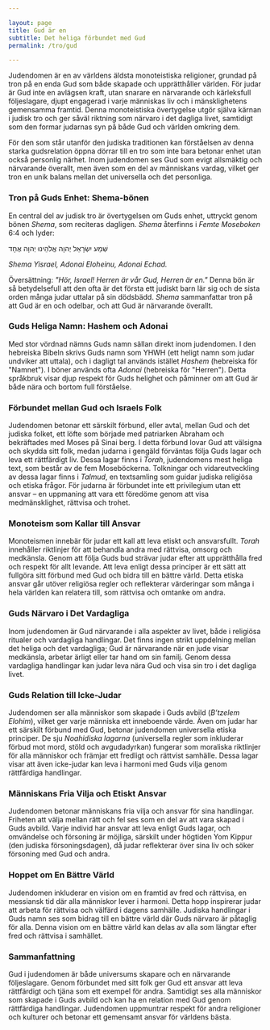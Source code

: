 ```yaml
---

layout: page  
title: Gud är en  
subtitle: Det heliga förbundet med Gud  
permalink: /tro/gud  

---
```


Judendomen är en av världens äldsta monoteistiska religioner, grundad på tron på en enda Gud som både skapade och upprätthåller världen. För judar är Gud inte en avlägsen kraft, utan snarare en närvarande och kärleksfull följeslagare, djupt engagerad i varje människas liv och i mänsklighetens gemensamma framtid. Denna monoteistiska övertygelse utgör själva kärnan i judisk tro och ger såväl riktning som närvaro i det dagliga livet, samtidigt som den formar judarnas syn på både Gud och världen omkring dem.

För den som står utanför den judiska traditionen kan förståelsen av denna starka gudsrelation öppna dörrar till en tro som inte bara betonar enhet utan också personlig närhet. Inom judendomen ses Gud som evigt allsmäktig och närvarande överallt, men även som en del av människans vardag, vilket ger tron en unik balans mellan det universella och det personliga.

### Tron på Guds Enhet: Shema-bönen

En central del av judisk tro är övertygelsen om Guds enhet, uttryckt genom bönen *Shema*, som reciteras dagligen. *Shema* återfinns i *Femte Moseboken* 6:4 och lyder:

שְׁמַע יִשְׂרָאֵל יְהוָה אֱלֹהֵינוּ יְהוָה אֶחָד

*Shema Yisrael, Adonai Eloheinu, Adonai Echad.*  

Översättning: *"Hör, Israel! Herren är vår Gud, Herren är en."* Denna bön är så betydelsefull att den ofta är det första ett judiskt barn lär sig och de sista orden många judar uttalar på sin dödsbädd. *Shema* sammanfattar tron på att Gud är en och odelbar, och att Gud är närvarande överallt.

### Guds Heliga Namn: Hashem och Adonai

Med stor vördnad nämns Guds namn sällan direkt inom judendomen. I den hebreiska Bibeln skrivs Guds namn som YHWH (ett heligt namn som judar undviker att uttala), och i dagligt tal används istället *Hashem* (hebreiska för "Namnet"). I böner används ofta *Adonai* (hebreiska för "Herren"). Detta språkbruk visar djup respekt för Guds helighet och påminner om att Gud är både nära och bortom full förståelse.

### Förbundet mellan Gud och Israels Folk

Judendomen betonar ett särskilt förbund, eller avtal, mellan Gud och det judiska folket, ett löfte som började med patriarken Abraham och bekräftades med Moses på Sinai berg. I detta förbund lovar Gud att välsigna och skydda sitt folk, medan judarna i gengäld förväntas följa Guds lagar och leva ett rättfärdigt liv. Dessa lagar finns i *Torah*, judendomens mest heliga text, som består av de fem Moseböckerna. Tolkningar och vidareutveckling av dessa lagar finns i *Talmud*, en textsamling som guidar judiska religiösa och etiska frågor. För judarna är förbundet inte ett privilegium utan ett ansvar – en uppmaning att vara ett föredöme genom att visa medmänsklighet, rättvisa och trohet.

### Monoteism som Kallar till Ansvar

Monoteismen innebär för judar ett kall att leva etiskt och ansvarsfullt. *Torah* innehåller riktlinjer för att behandla andra med rättvisa, omsorg och medkänsla. Genom att följa Guds bud strävar judar efter att upprätthålla fred och respekt för allt levande. Att leva enligt dessa principer är ett sätt att fullgöra sitt förbund med Gud och bidra till en bättre värld. Detta etiska ansvar går utöver religiösa regler och reflekterar värderingar som många i hela världen kan relatera till, som rättvisa och omtanke om andra.

### Guds Närvaro i Det Vardagliga

Inom judendomen är Gud närvarande i alla aspekter av livet, både i religiösa ritualer och vardagliga handlingar. Det finns ingen strikt uppdelning mellan det heliga och det vardagliga; Gud är närvarande när en jude visar medkänsla, arbetar ärligt eller tar hand om sin familj. Genom dessa vardagliga handlingar kan judar leva nära Gud och visa sin tro i det dagliga livet.

### Guds Relation till Icke-Judar

Judendomen ser alla människor som skapade i Guds avbild (*B’tzelem Elohim*), vilket ger varje människa ett inneboende värde. Även om judar har ett särskilt förbund med Gud, betonar judendomen universella etiska principer. De sju *Noahidiska lagarna* (universella regler som inkluderar förbud mot mord, stöld och avgudadyrkan) fungerar som moraliska riktlinjer för alla människor och främjar ett fredligt och rättvist samhälle. Dessa lagar visar att även icke-judar kan leva i harmoni med Guds vilja genom rättfärdiga handlingar.

### Människans Fria Vilja och Etiskt Ansvar

Judendomen betonar människans fria vilja och ansvar för sina handlingar. Friheten att välja mellan rätt och fel ses som en del av att vara skapad i Guds avbild. Varje individ har ansvar att leva enligt Guds lagar, och omvändelse och försoning är möjliga, särskilt under högtiden Yom Kippur (den judiska försoningsdagen), då judar reflekterar över sina liv och söker försoning med Gud och andra.

### Hoppet om En Bättre Värld

Judendomen inkluderar en vision om en framtid av fred och rättvisa, en messiansk tid där alla människor lever i harmoni. Detta hopp inspirerar judar att arbeta för rättvisa och välfärd i dagens samhälle. Judiska handlingar i Guds namn ses som bidrag till en bättre värld där Guds närvaro är påtaglig för alla. Denna vision om en bättre värld kan delas av alla som längtar efter fred och rättvisa i samhället.

### Sammanfattning

Gud i judendomen är både universums skapare och en närvarande följeslagare. Genom förbundet med sitt folk ger Gud ett ansvar att leva rättfärdigt och tjäna som ett exempel för andra. Samtidigt ses alla människor som skapade i Guds avbild och kan ha en relation med Gud genom rättfärdiga handlingar. Judendomen uppmuntrar respekt för andra religioner och kulturer och betonar ett gemensamt ansvar för världens bästa.